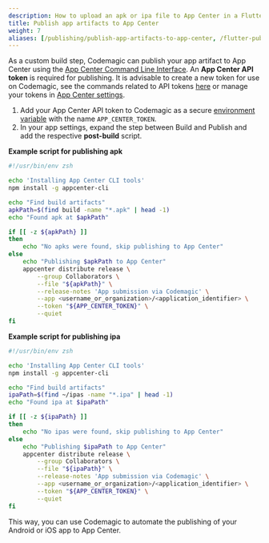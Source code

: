```yaml
---
description: How to upload an apk or ipa file to App Center in a Flutter workflow editor post-build script
title: Publish app artifacts to App Center
weight: 7
aliases: [/publishing/publish-app-artifacts-to-app-center, /flutter-publishing/publish-app-artifacts-to-app-center]
---
```


As a custom build step, Codemagic can publish your app artifact to App Center using the [App Center Command Line Interface](https://github.com/microsoft/appcenter-cli). An **App Center API token** is required for publishing. It is advisable to create a new token for use on Codemagic, see the commands related to API tokens [here](https://github.com/microsoft/appcenter-cli#commands) or manage your tokens in [App Center settings](https://appcenter.ms/settings/apitokens).

1. Add your App Center API token to Codemagic as a secure [environment variable](../building/environment-variables) with the name `APP_CENTER_TOKEN`.
2. In your app settings, expand the step between Build and Publish and add the respective **post-build** script.

**Example script for publishing apk**

```bash
#!/usr/bin/env zsh

echo 'Installing App Center CLI tools'
npm install -g appcenter-cli

echo "Find build artifacts"
apkPath=$(find build -name "*.apk" | head -1)
echo "Found apk at $apkPath"

if [[ -z ${apkPath} ]]
then
    echo "No apks were found, skip publishing to App Center"
else
    echo "Publishing $apkPath to App Center"
    appcenter distribute release \
        --group Collaborators \
        --file "${apkPath}" \
        --release-notes 'App submission via Codemagic' \
        --app <username_or_organization>/<application_identifier> \
        --token "${APP_CENTER_TOKEN}" \
        --quiet
fi
```

**Example script for publishing ipa**

```bash
#!/usr/bin/env zsh

echo 'Installing App Center CLI tools'
npm install -g appcenter-cli

echo "Find build artifacts"
ipaPath=$(find ~/ipas -name "*.ipa" | head -1)
echo "Found ipa at $ipaPath"

if [[ -z ${ipaPath} ]]
then
    echo "No ipas were found, skip publishing to App Center"
else
    echo "Publishing $ipaPath to App Center"
    appcenter distribute release \
        --group Collaborators \
        --file "${ipaPath}" \
        --release-notes 'App submission via Codemagic' \
        --app <username_or_organization>/<application_identifier> \
        --token "${APP_CENTER_TOKEN}" \
        --quiet
fi
```

This way, you can use Codemagic to automate the publishing of your Android or iOS app to App Center.
